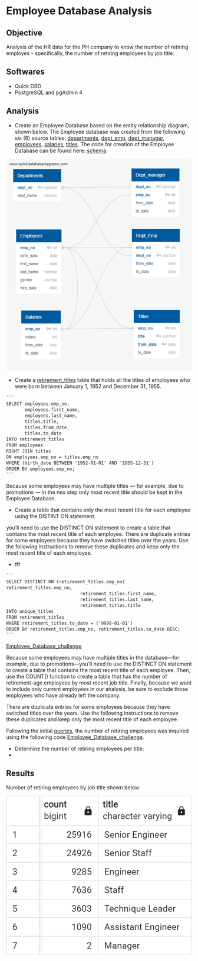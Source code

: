# Employee Database Analysis

## Objective
Analysis of the HR data for the PH company to know the number of retiring employes - specifically, the number of retiring employees by job title.

## Softwares
- Quick DBD
- PostgreSQL and pgAdmin 4

## Analysis
- Create an Employee Database based on the entity relationship diagram, shown below. The Employee database was created from the following six (6) source tables: [departments](https://github.com/MSF2141/Pewlett-Hackard-Analysis./blob/6fd7a0dbeadaab27cd0da36f2696bae390c65024/Data/departments.csv), [dept_emp](https://github.com/MSF2141/Pewlett-Hackard-Analysis./blob/fd31e8af4ec01033a5251bdd40f4213a55006d05/Data/dept_emp.csv), [dept_manager](https://github.com/MSF2141/Pewlett-Hackard-Analysis./blob/715eb31e77e2a2404af35849f5fa4fd0e7fd6769/Data/dept_manager.csv), [employees](https://github.com/MSF2141/Pewlett-Hackard-Analysis./blob/0d0f29f9b7206340b23d879e3dce452120255bb4/Data/employees.csv), [salaries](https://github.com/MSF2141/Pewlett-Hackard-Analysis./blob/bbf490d37780e5fa46727235e5fc4a86f67dd21d/Data/salaries.csv), [titles](https://github.com/MSF2141/Pewlett-Hackard-Analysis./blob/8055755fae4ef01166962f3c0fa0efe4d42d7ede/Data/titles.csv). The code for creation of the Employee Database can be found here:
[schema](https://github.com/MSF2141/Pewlett-Hackard-Analysis./blob/88f39d43b732f025475042ad5b01fd094b01443e/Queries/schema.sql).

![EmployeeDB_corrected](https://github.com/MSF2141/Pewlett-Hackard-Analysis./blob/8fe1f28002145b1d6d31c31df98789ae835ca774/EmployeeDB_corrected.png)




- Create a [retirement_titles](https://github.com/MSF2141/Pewlett-Hackard-Analysis./blob/19c1eb13c2efdc16b1b359975aa05fd6bb84ce4f/Data/retirement_titles.csv) table that holds all the titles of employees who were born between January 1, 1952 and December 31, 1955. 

````
```
SELECT employees.emp_no,
       employees.first_name,
       employees.last_name,
       titles.title,
       titles.from_date,
       titles.to_date
INTO retirement_titles
FROM employees
RIGHT JOIN titles
ON employees.emp_no = titles.emp_no
WHERE (birth_date BETWEEN '1952-01-01' AND '1955-12-31')
ORDER BY employees.emp_no;
```
````

Because some employees may have multiple titles — for example, due to promotions — in the nex step only most recent title should be kept in the Employee Database.

- Create a table that contains only the most recent title for each employee using the DISTINT ON statement. 

you’ll need to use the DISTINCT ON statement to create a table that contains the most recent title of each employee.
There are duplicate entries for some employees because they have switched titles over the years. Use the following instructions to remove these duplicates and keep only the most recent title of each employee.



- fff

````
```
SELECT DISTINCT ON (retirement_titles.emp_no) retirement_titles.emp_no,
						    retirement_titles.first_name,
						    retirement_titles.last_name,
						    retirement_titles.title
INTO unique_titles
FROM retirement_titles
WHERE retirement_titles.to_date = ('9999-01-01')
ORDER BY retirement_titles.emp_no, retirement_titles.to_date DESC;
```
````


[Employee_Database_challenge](https://github.com/MSF2141/Pewlett-Hackard-Analysis./blob/9ad29dae426e9bad4b13f59138cf436fd41dfb59/Queries/Employee_Database_challenge.sql)


Because some employees may have multiple titles in the database—for example, due to promotions—you’ll need to use the DISTINCT ON statement to create a table that contains the most recent title of each employee. Then, use the COUNT() function to create a table that has the number of retirement-age employees by most recent job title. Finally, because we want to include only current employees in our analysis, be sure to exclude those employees who have already left the company.


There are duplicate entries for some employees because they have switched titles over the years. Use the following instructions to remove these duplicates and keep only the most recent title of each employee.


Following the initial [queries](https://github.com/MSF2141/Pewlett-Hackard-Analysis./blob/a34a3655624e3f8baa822c887c8cd625d96ba158/Queries/queries.sql), the number of retiring employees was inquired using the following code [Employee_Database_challenge](https://github.com/MSF2141/Pewlett-Hackard-Analysis./blob/9ad29dae426e9bad4b13f59138cf436fd41dfb59/Queries/Employee_Database_challenge.sql).

- Determine the number of retiring employees per title:
- 
## Results
Number of retiring employees by job title shown below:

![retiring_titles](https://github.com/MSF2141/Pewlett-Hackard-Analysis./blob/41bd283d906456bbdd0256832483ed4945f41d0a/Data/retiring_titles.png)
